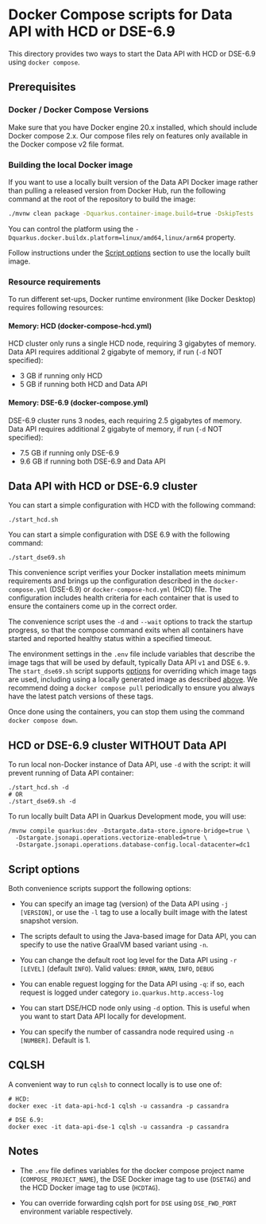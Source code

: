 # Docker Compose scripts for Data API with HCD or DSE-6.9

This directory provides two ways to start the Data API with HCD or DSE-6.9 using `docker compose`.

## Prerequisites

### Docker / Docker Compose Versions

Make sure that you have Docker engine 20.x installed, which should include Docker compose 2.x. Our compose files rely on features only available in the Docker compose v2 file format.

### Building the local Docker image
If you want to use a locally built version of the Data API Docker image rather than pulling a released version from Docker Hub, run the following command at the root of the repository to build the image:

```bash
./mvnw clean package -Dquarkus.container-image.build=true -DskipTests
```

You can control the platform using the `-Dquarkus.docker.buildx.platform=linux/amd64,linux/arm64` property.

Follow instructions under the [Script options](#script-options) section to use the locally built image.

### Resource requirements

To run different set-ups, Docker runtime environment (like Docker Desktop) requires following resources:

#### Memory: HCD (docker-compose-hcd.yml)

HCD cluster only runs a single HCD node, requiring 3 gigabytes of memory.
Data API requires additional 2 gigabyte of memory, if run (`-d` NOT specified):

* 3 GB if running only HCD
* 5 GB if running both HCD and Data API

#### Memory: DSE-6.9 (docker-compose.yml)

DSE-6.9 cluster runs 3 nodes, each requiring 2.5 gigabytes of memory.
Data API requires additional 2 gigabyte of memory, if run (`-d` NOT specified):

* 7.5 GB if running only DSE-6.9
* 9.6 GB if running both DSE-6.9 and Data API

## Data API with HCD or DSE-6.9 cluster

You can start a simple configuration with HCD with the following command:

```
./start_hcd.sh
``` 

You can start a simple configuration with DSE 6.9 with the following command:

```
./start_dse69.sh
``` 

This convenience script verifies your Docker installation meets minimum requirements and brings up the configuration described in the `docker-compose.yml` (DSE-6.9) or `docker-compose-hcd.yml` (HCD) file.
The configuration includes health criteria for each container that is used to ensure the containers come up in the correct order.

The convenience script uses the `-d` and `--wait` options to track the startup progress, so that the compose command exits when all containers have started and reported healthy status within a specified timeout. 

The environment settings in the `.env` file include variables that describe the image tags that will be used by default, typically Data API `v1` and DSE `6.9`. The `start_dse69.sh` script supports [options](#script-options) for overriding which image tags are used, including using a locally generated image as described [above](#building-the-local-docker-image).
We recommend doing a `docker compose pull` periodically to ensure you always have the latest patch versions of these tags.

Once done using the containers, you can stop them using the command `docker compose down`.

## HCD or DSE-6.9 cluster WITHOUT Data API

To run local non-Docker instance of Data API, use `-d` with the script: it will prevent running of Data API container:

```
./start_hcd.sh -d
# OR
./start_dse69.sh -d
```

To run locally built Data API in Quarkus Development mode, you will use:

```
/mvnw compile quarkus:dev -Dstargate.data-store.ignore-bridge=true \
  -Dstargate.jsonapi.operations.vectorize-enabled=true \
  -Dstargate.jsonapi.operations.database-config.local-datacenter=dc1
```

## Script options

Both convenience scripts support the following options:

* You can specify an image tag (version) of the Data API using `-j [VERSION]`, or use the `-l` tag to use a locally built image with the latest snapshot version. 

* The scripts default to using the Java-based image for Data API, you can specify to use the native GraalVM based variant using `-n`.

* You can change the default root log level for the Data API using `-r [LEVEL]` (default `INFO`). Valid values: `ERROR`, `WARN`, `INFO`, `DEBUG`

* You can enable reguest logging for the Data API using `-q`: if so, each request is logged under category `io.quarkus.http.access-log`

* You can start DSE/HCD node only using `-d` option. This is useful when you want to start Data API locally for development.

* You can specify the number of cassandra node required using `-n [NUMBER]`. Default is 1.

## CQLSH

A convenient way to run `cqlsh` to connect locally is to use one of:

```
# HCD:
docker exec -it data-api-hcd-1 cqlsh -u cassandra -p cassandra

# DSE 6.9:
docker exec -it data-api-dse-1 cqlsh -u cassandra -p cassandra
```

## Notes

* The `.env` file defines variables for the docker compose project name (`COMPOSE_PROJECT_NAME`),
 the DSE Docker image tag to use (`DSETAG`) and the HCD Docker image tag to use (`HCDTAG`).

* You can override forwarding cqlsh port for `DSE` using `DSE_FWD_PORT` environment variable respectively.
